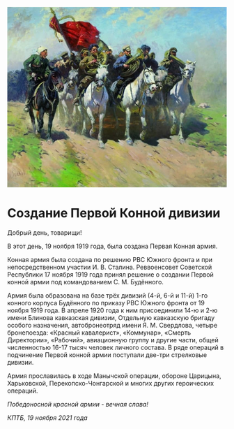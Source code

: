 
![](./img/old/konnaya_divizia.jpg)


# Создание Первой Конной дивизии


Добрый день, товарищи!



В этот день, 19 ноября 1919 года, была создана Первая Конная армия.



Конная
армия была создана по решению РВС Южного фронта и при непосредственном
участии И. В. Сталина. Реввоенсовет Советской Республики 17 ноября 1919
года принял решение о создании Первой конной армии под командованием С.
М. Будённого.



Армия была образована на базе трёх дивизий (4-й,
6-й и 11-й) 1-го конного корпуса Будённого по приказу РВС Южного фронта
от 19 ноября 1919 года. В апреле 1920 года к ним присоединили 14-ю и 2-ю
имени Блинова кавказская дивизии, Отдельную кавказскую бригаду особого
назначения, автобронеотряд имени Я. М. Свердлова, четыре бронепоезда:
«Красный кавалерист», «Коммунар», «Смерть Директории», «Рабочий»,
авиационную группу  и другие части, общей численностью 16-17 тысяч
человек личного состава. В ряде операций в подчинение Первой конной
армии поступали две-три стрелковые дивизии.



Армия прославилась в
ходе Манычской операции, обороне Царицына, Харьковской,
Перекопско-Чонгарской и многих других героических операций.



*Победоносной красной армии - вечная слава!*





*КПТБ, 19 ноября 2021 года*

